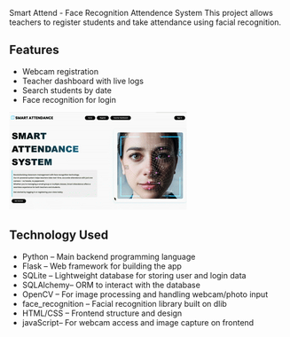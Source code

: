 Smart Attend - Face Recognition Attendence System
This project allows teachers to register students and take attendance using facial recognition.


## Features
-  Webcam registration
-  Teacher dashboard with live logs
-  Search students by date
-  Face recognition for login


![Demo](demo_GIF.gif)


## Technology Used

- Python – Main backend programming language
- Flask – Web framework for building the app
- SQLite – Lightweight database for storing user and login data
- SQLAlchemy– ORM to interact with the database
- OpenCV – For image processing and handling webcam/photo input
- face_recognition – Facial recognition library built on dlib
- HTML/CSS – Frontend structure and design
- javaScript– For webcam access and image capture on frontend


